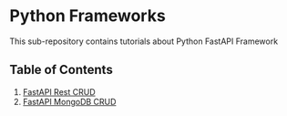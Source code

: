 # Python Frameworks
This sub-repository contains tutorials about Python FastAPI Framework

## Table of Contents
1. [FastAPI Rest CRUD](fastRestAPI/)
2. [FastAPI MongoDB CRUD](python-mongodb-crud/)